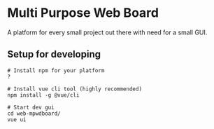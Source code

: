 # Multi Purpose Web Board
A platform for every small project out there with need for a small GUI.

## Setup for developing
```
# Install npm for your platform
?

# Install vue cli tool (highly recommended)
npm install -g @vue/cli

# Start dev gui
cd web-mpwdboard/
vue ui
```
